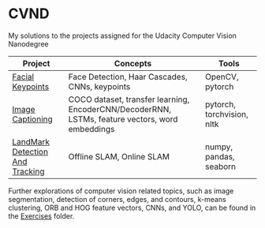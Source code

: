 CVND
====
My solutions to the projects assigned for the Udacity Computer Vision Nanodegree

Project | Concepts | Tools 
--- | --- | ---
[Facial Keypoints](Project/Facial_Keypoint_Detection) | Face Detection, Haar Cascades, CNNs, keypoints | OpenCV, pytorch
[Image Captioning](Project/Image_Captioning) |  COCO dataset, transfer learning, EncoderCNN/DecoderRNN, LSTMs, feature vectors, word embeddings | pytorch, torchvision, nltk
[LandMark Detection And Tracking](Project/LandMark_Detection_And_Tracking) | Offline SLAM, Online SLAM  | numpy, pandas, seaborn

Further explorations of computer vision related topics, such as image segmentation, detection of corners, edges, and contours, k-means clustering, ORB and HOG feature vectors, CNNs, and YOLO, can be found in the [Exercises](CVND/Exercises) folder.
